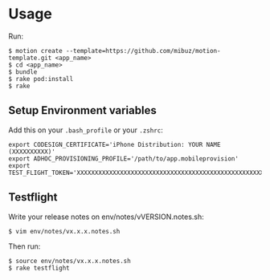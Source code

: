 # Usage

Run:

```
$ motion create --template=https://github.com/mibuz/motion-template.git <app_name>
$ cd <app_name>
$ bundle
$ rake pod:install
$ rake
```

## Setup Environment variables

Add this on your ```.bash_profile``` or your ```.zshrc```:

```
export CODESIGN_CERTIFICATE='iPhone Distribution: YOUR NAME (XXXXXXXXXX)'
export ADHOC_PROVISIONING_PROFILE='/path/to/app.mobileprovision'
export TEST_FLIGHT_TOKEN='XXXXXXXXXXXXXXXXXXXXXXXXXXXXXXXXXXXXXXXXXXXXXXXXXXXXXXXXXXXX'
```

## Testflight

Write your release notes on env/notes/vVERSION.notes.sh:

```
$ vim env/notes/vx.x.x.notes.sh
```

Then run:

```
$ source env/notes/vx.x.x.notes.sh
$ rake testflight
```
